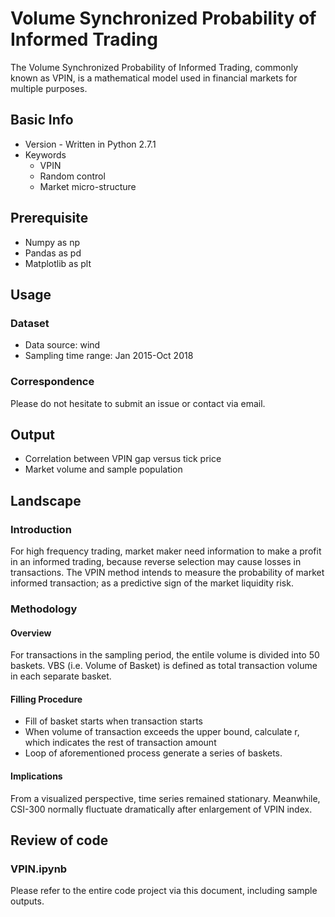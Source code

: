# Volume Synchronized Probability of Informed Trading
The Volume Synchronized Probability of Informed Trading, commonly known as VPIN, is a mathematical model used in financial markets for multiple purposes.

## Basic Info
* Version - Written in Python 2.7.1
* Keywords
  * VPIN
  * Random control
  * Market micro-structure
   
## Prerequisite
* Numpy as np
* Pandas as pd
* Matplotlib as plt

## Usage
### Dataset
* Data source: wind
* Sampling time range: Jan 2015-Oct 2018
### Correspondence
Please do not hesitate to submit an issue or contact via email.

## Output
* Correlation between VPIN gap versus tick price
* Market volume and sample population

## Landscape
### Introduction
For high frequency trading, market maker need information to make a profit in an informed trading, because reverse selection may cause losses in transactions. The VPIN method intends to measure the probability of market informed transaction; as a predictive sign of the market liquidity risk.

### Methodology
#### Overview
For transactions in the sampling period, the entile volume is divided into 50 baskets. VBS (i.e. Volume of Basket) is defined as total transaction volume in each separate basket.
#### Filling Procedure
* Fill of basket starts when transaction starts
* When volume of transaction exceeds the upper bound, calculate r, which indicates the rest of transaction amount
* Loop of aforementioned process generate a series of baskets.
#### Implications
From a visualized perspective, time series remained stationary. Meanwhile, CSI-300 normally fluctuate dramatically after enlargement of VPIN index.  

## Review of code
### VPIN.ipynb
Please refer to the entire code project via this document, including sample outputs.
